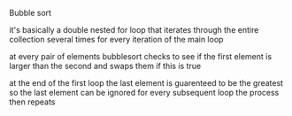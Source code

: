 Bubble sort

it's basically a double nested for loop that iterates through the entire collection 
several times for every iteration of the main loop

at every pair of elements bubblesort checks to see if the first element is larger than
the second and swaps them if this is true

at the end of the first loop the last element is guarenteed to be the greatest
so the last element can be ignored for every subsequent loop the process then repeats
